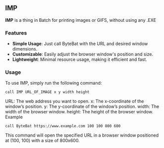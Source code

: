 ## IMP

**IMP** is a thing in Batch for printing images or GIFS, without using any .EXE

### Features

- **Simple Usage**: Just call ByteBat with the URL and desired window dimensions.
- **Customizable**: Easily adjust the browser window's position and size.
- **Lightweight**: Minimal resource usage, making it efficient and fast.

### Usage

To use IMP, simply run the following command:

```batch
call IMP URL_OF_IMAGE x y width height
```
URL: The web address you want to open.
x: The x-coordinate of the window’s position.
y: The y-coordinate of the window’s position.
width: The width of the browser window.
height: The height of the browser window.
Example
```
call ByteBat https://www.example.com 100 100 800 600
```
This command will open the specified URL in a browser window positioned at (100, 100) with a size of 800x600.
